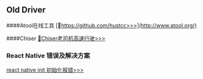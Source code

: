 ## Old Driver

####Atool在线工具
[👩https://github.com/hustcc>>>](http://www.atool.org/)

####Chiser
[👴Chiser老司机高速行驶>>>](http://www.chiser.cc/)

### React Native 错误及解决方案
[react native init 初始化报错>>>](./ErrorMssg/react-native-init.md)
